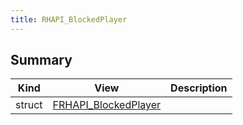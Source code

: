 ```yaml
---
title: RHAPI_BlockedPlayer
---
```


## Summary
| Kind | View | Description |
|------|------|-------------|
|struct|[FRHAPI_BlockedPlayer](/unreal-plugins/all/structfrhapi__blockedplayer/#structFRHAPI__BlockedPlayer)||
